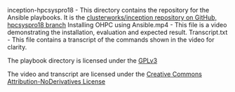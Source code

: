 inception-hpcsyspro18 - This directory contains the repository for the Ansible playbooks. It is the [clusterworks/inception repository on GitHub, hpcsyspro18 branch](https://github.com/clusterworks/inception/tree/hpcsyspro18)
Installing OHPC using Ansible.mp4 - This file is a video demonstrating the installation, evaluation and expected result.
Transcript.txt - This file contains a transcript of the commands shown in the video for clarity.


The playbook directory is licensed under the [GPLv3](inception-hpcsyspro18/LICENSE.md)

The video and transcript are licensed under the [Creative Commons Attribution-NoDerivatives License](../LICENSE.md)

 
